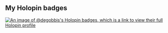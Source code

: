 ## My Holopin badges 

[![An image of @degobbis's Holopin badges, which is a link to view their full Holopin profile](https://holopin.me/degobbis)](https://holopin.io/@degobbis)
<!--
**degobbis/degobbis** is a ✨ _special_ ✨ repository because its `README.md` (this file) appears on your GitHub profile.

Here are some ideas to get you started:

- 🔭 I’m currently working on ...
- 🌱 I’m currently learning ...
- 👯 I’m looking to collaborate on ...
- 🤔 I’m looking for help with ...
- 💬 Ask me about ...
- 📫 How to reach me: ...
- 😄 Pronouns: ...
- ⚡ Fun fact: ...
-->

